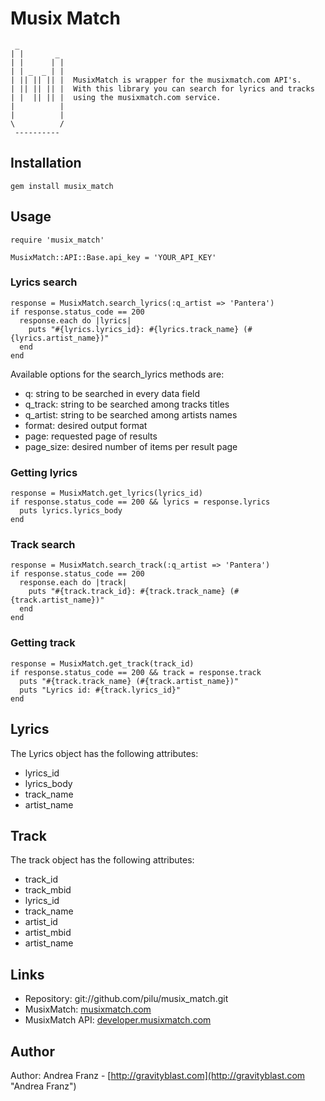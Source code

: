 # Musix Match

     _
    | |       _
    | |      | |
    | | _  _ | |
    | || || || |  MusixMatch is wrapper for the musixmatch.com API's.
    | || || || |  With this library you can search for lyrics and tracks
    | |  || || |  using the musixmatch.com service.
    |          |
    |          |
    \          /
     ----------     
 
## Installation

    gem install musix_match    

## Usage

    require 'musix_match'
    
    MusixMatch::API::Base.api_key = 'YOUR_API_KEY'

### Lyrics search

    response = MusixMatch.search_lyrics(:q_artist => 'Pantera')
    if response.status_code == 200
      response.each do |lyrics|
        puts "#{lyrics.lyrics_id}: #{lyrics.track_name} (#{lyrics.artist_name})"
      end
    end
    
Available options for the search_lyrics methods are:

* q: string to be searched in every data field
* q_track: string to be searched among tracks titles
* q_artist: string to be searched among artists names
* format: desired output format
* page: requested page of results
* page_size: desired number of items per result page
    
### Getting lyrics

    response = MusixMatch.get_lyrics(lyrics_id)
    if response.status_code == 200 && lyrics = response.lyrics
      puts lyrics.lyrics_body
    end

### Track search

    response = MusixMatch.search_track(:q_artist => 'Pantera')
    if response.status_code == 200
      response.each do |track|
        puts "#{track.track_id}: #{track.track_name} (#{track.artist_name})"
      end
    end
    
### Getting track

    response = MusixMatch.get_track(track_id)
    if response.status_code == 200 && track = response.track
      puts "#{track.track_name} (#{track.artist_name})"
      puts "Lyrics id: #{track.lyrics_id}"
    end
    
## Lyrics

The Lyrics object has the following attributes:

* lyrics_id
* lyrics_body
* track_name
* artist_name

## Track

The track object has the following attributes:

* track_id
* track_mbid
* lyrics_id
* track_name
* artist_id
* artist_mbid
* artist_name

## Links

* Repository: git://github.com/pilu/musix_match.git
* MusixMatch: [musixmatch.com](http://musixmatch.com "MusixMatch")
* MusixMatch API: [developer.musixmatch.com](http://developer.musixmatch.com "MusixMatch API")

## Author

Author: Andrea Franz - [http://gravityblast.com](http://gravityblast.com "Andrea Franz")